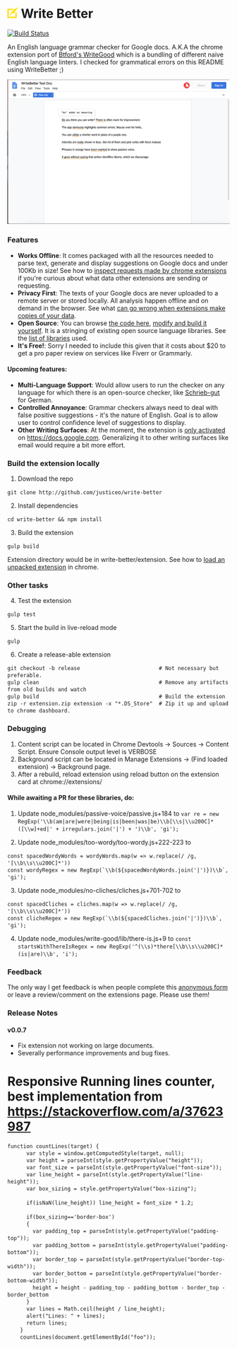 # ![logo](assets/images/quill-orange24.png) Write Better 

[![Build Status](https://travis-ci.org/justiceo/write-better.svg?branch=master)](https://travis-ci.org/justiceo/write-better)

An English language grammar checker for Google docs. A.K.A the chrome extension port of [Btford's WriteGood](https://github.com/btford/write-good) which is a bundling of different naive English language linters. I checked for grammatical errors on this README using WriteBetter ;)

![Sample Suggestions](assets/images/screenshot1.png)

### Features
* **Works Offline**: It comes packaged with all the resources needed to parse text, generate and display suggestions on Google docs and under 100Kb in size! See how to [inspect requests made by chrome extensions](https://www.howtogeek.com/302558/how-do-you-monitor-requests-made-by-a-google-chrome-extension/) if you're curious about what data other extensions are sending or requesting.
* **Privacy First**: The texts of your Google docs are never uploaded to a remote server or stored locally. All analysis happen offline and on demand in the browser. See what [can go wrong when extensions make copies of your data](https://gizmodo.com/grammarly-bug-let-snoops-read-everything-you-wrote-onli-1822740378). 
* **Open Source**: You can browse [the code here](https://github.com/justiceo/write-better), [modify and build it yourself](#build-the-extension-locally). It is a stringing of existing open source language libraries. See the [list of libraries](https://github.com/btford/write-good#checks) used.
* **It's Free!**: Sorry I needed to include this given that it costs about $20 to get a pro paper review on services like Fiverr or Grammarly.


#### Upcoming features:
* **Multi-Language Support**: Would allow users to run the checker on any language for which there is an open-source checker, like [Schrieb-gut](https://github.com/TimKam/schreib-gut) for German. 
* **Controlled Annoyance**: Grammar checkers always need to deal with false positive suggestions - it's the nature of English. Goal is to allow user to control confidence level of suggestions to display.
* **Other Writing Surfaces**: At the moment, the extension is [only activated](https://github.com/justiceo/write-better/blob/master/assets/manifest.json#L20) on https://docs.google.com. Generalizing it to other writing surfaces like email would require a bit more effort.


### Build the extension locally

1. Download the repo

```
git clone http://github.com/justiceo/write-better  
```

2. Install dependencies 

```
cd write-better && npm install  
```

3. Build the extension

```
gulp build
```
Extension directory would be in write-better/extension. See how to [load an unpacked extension](https://developer.chrome.com/extensions/getstarted#manifest) in chrome.

### Other tasks

4. Test the extension

```
gulp test
```

5. Start the build in live-reload mode

```
gulp
```

6. Create a release-able extension

```
git checkout -b release                         # Not necessary but preferable.
gulp clean                                      # Remove any artifacts from old builds and watch
gulp build                                      # Build the extension
zip -r extension.zip extension -x "*.DS_Store"  # Zip it up and upload to chrome dashboard.
```

### Debugging

1. Content script can be located in Chrome Devtools -> Sources -> Content Script. Ensure Console output level is VERBOSE
2. Background script can be located in Manage Extensions -> (Find loaded extension) -> Background page.
3. After a rebuild, reload extension using reload button on the extension card at chrome://extensions/

#### While awaiting a PR for these libraries, do:

1. Update node_modules/passive-voice/passive.js+184 to `var re = new RegExp('\\b(am|are|were|being|is|been|was|be)\\b[\\s|\\u200C]*([\\w]+ed|' + irregulars.join('|') + ')\\b', 'gi');`

2. Update node_modules/too-wordy/too-wordy.js+222-223 to 

```
const spacedWordyWords = wordyWords.map(w => w.replace(/ /g, '[\\b\\s\\u200C]*'))
const wordyRegex = new RegExp(`\\b(${spacedWordyWords.join('|')})\\b`, 'gi');
```

3. Update node_modules/no-cliches/cliches.js+701-702 to
```
const spacedCliches = cliches.map(w => w.replace(/ /g, '[\\b\\s\\u200C]*'))
const clicheRegex = new RegExp(`\\b(${spacedCliches.join('|')})\\b`, 'gi');
```

4. Update node_modules/write-good/lib/there-is.js+9 to `const startsWithThereIsRegex = new RegExp('^(\\s)*there[\\b\\s\\u200C]*(is|are)\\b', 'i');`


### Feedback
The only way I get feedback is when people complete this [anonymous form](https://forms.gle/LXBcvMG9Vt4fFUen8) or leave a review/comment on the extensions page. Please use them!

### Release Notes
#### v0.0.7
* Fix extension not working on large documents.
* Severally performance improvements and bug fixes.


# Responsive Running lines counter, best implementation from https://stackoverflow.com/a/37623987

```
function countLines(target) {
      var style = window.getComputedStyle(target, null);
      var height = parseInt(style.getPropertyValue("height"));
      var font_size = parseInt(style.getPropertyValue("font-size"));
      var line_height = parseInt(style.getPropertyValue("line-height"));
      var box_sizing = style.getPropertyValue("box-sizing");
      
      if(isNaN(line_height)) line_height = font_size * 1.2;
     
      if(box_sizing=='border-box')
      {
        var padding_top = parseInt(style.getPropertyValue("padding-top"));
        var padding_bottom = parseInt(style.getPropertyValue("padding-bottom"));
        var border_top = parseInt(style.getPropertyValue("border-top-width"));
        var border_bottom = parseInt(style.getPropertyValue("border-bottom-width"));
        height = height - padding_top - padding_bottom - border_top - border_bottom
      }
      var lines = Math.ceil(height / line_height);
      alert("Lines: " + lines);
      return lines;
    }
    countLines(document.getElementById("foo"));
```